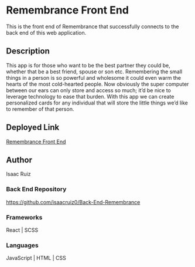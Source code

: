 # Remembrance Front End

This is the front end of Remembrance that successfully connects to the back end of this web application.

## Description

This app is for those who want to be the best partner they could be, whether that be a best friend, spouse or son etc.  Remembering the small things in a person is so powerful and wholesome it could even warm the hearts of the most cold-hearted people. Now obviously the super computer between our ears can only store and access so much; it’d be nice to leverage technology to ease that burden. With this app we can create personalized cards for any individual that will store the little things we’d like to remember of that person.

## Deployed Link

[Remembrance Front End](https://inquisitive-sorbet-a52729.netlify.app/)

## Author
Isaac Ruiz

### Back End Repository
https://github.com/isaacruiz0/Back-End-Remembrance

### Frameworks
React | SCSS

### Languages
JavaScript | HTML | CSS

